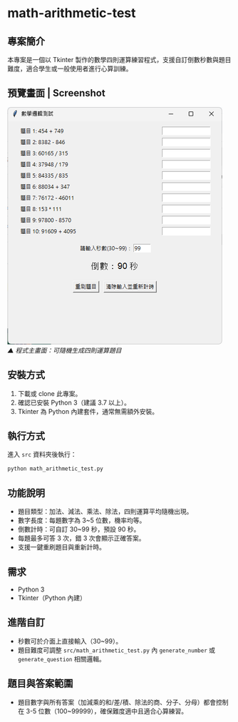 # math-arithmetic-test

## 專案簡介

本專案是一個以 Tkinter 製作的數學四則運算練習程式，支援自訂倒數秒數與題目難度，適合學生或一般使用者進行心算訓練。

## 預覽畫面 | Screenshot

![四則運算練習器預覽圖](math-arithmetic-test/images/screenshot.png)  
_▲ 程式主畫面：可隨機生成四則運算題目_

## 安裝方式

1. 下載或 clone 此專案。
2. 確認已安裝 Python 3（建議 3.7 以上）。
3. Tkinter 為 Python 內建套件，通常無需額外安裝。

## 執行方式

進入 `src` 資料夾後執行：

```bash
python math_arithmetic_test.py
```

## 功能說明

- 題目類型：加法、減法、乘法、除法，四則運算平均隨機出現。
- 數字長度：每題數字為 3~5 位數，機率均等。
- 倒數計時：可自訂 30~99 秒，預設 90 秒。
- 每題最多可答 3 次，錯 3 次會顯示正確答案。
- 支援一鍵重刷題目與重新計時。

## 需求
- Python 3
- Tkinter（Python 內建）

## 進階自訂
- 秒數可於介面上直接輸入（30~99）。
- 題目難度可調整 `src/math_arithmetic_test.py` 內 `generate_number` 或 `generate_question` 相關邏輯。

## 題目與答案範圍
- 題目數字與所有答案（加減乘的和/差/積、除法的商、分子、分母）都會控制在 3-5 位數（100~99999），確保難度適中且適合心算練習。 
